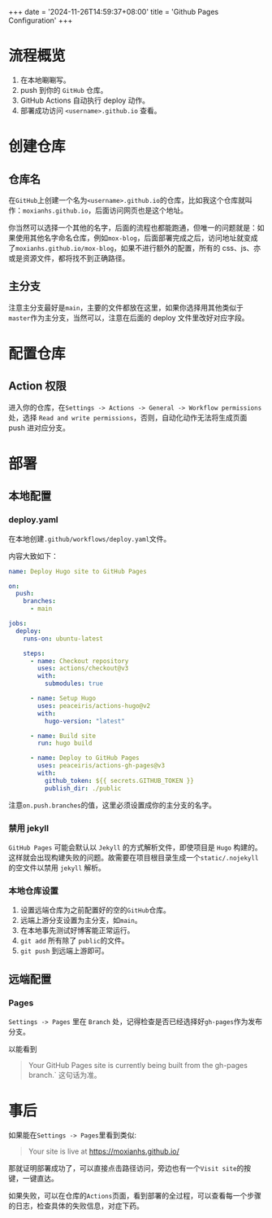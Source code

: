 +++
date = '2024-11-26T14:59:37+08:00'
title = 'Github Pages Configuration'
+++

# 流程概览

1. 在本地唰唰写。
2. push 到你的 `GitHub` 仓库。
3. GitHub Actions 自动执行 deploy 动作。
4. 部署成功访问 `<username>.github.io` 查看。

# 创建仓库

## 仓库名

在`GitHub`上创建一个名为`<username>.github.io`的仓库，比如我这个仓库就叫作：`moxianhs.github.io`，后面访问网页也是这个地址。

你当然可以选择一个其他的名字，后面的流程也都能跑通，但唯一的问题就是：如果使用其他名字命名仓库，例如`mox-blog`，后面部署完成之后，访问地址就变成了`moxianhs.github.io/mox-blog`，如果不进行额外的配置，所有的 css、js、亦或是资源文件，都将找不到正确路径。

## 主分支

注意主分支最好是`main`，主要的文件都放在这里，如果你选择用其他类似于`master`作为主分支，当然可以，注意在后面的 deploy 文件里改好对应字段。

# 配置仓库

## Action 权限

进入你的仓库，在`Settings -> Actions -> General -> Workflow permissions`处，选择 `Read and write permissions`，否则，自动化动作无法将生成页面 push 进对应分支。

# 部署

## 本地配置

### deploy.yaml

在本地创建`.github/workflows/deploy.yaml`文件。

内容大致如下：

```yaml
name: Deploy Hugo site to GitHub Pages

on:
  push:
    branches:
      - main

jobs:
  deploy:
    runs-on: ubuntu-latest

    steps:
      - name: Checkout repository
        uses: actions/checkout@v3
        with:
          submodules: true

      - name: Setup Hugo
        uses: peaceiris/actions-hugo@v2
        with:
          hugo-version: "latest"

      - name: Build site
        run: hugo build

      - name: Deploy to GitHub Pages
        uses: peaceiris/actions-gh-pages@v3
        with:
          github_token: ${{ secrets.GITHUB_TOKEN }}
          publish_dir: ./public
```

注意`on.push.branches`的值，这里必须设置成你的主分支的名字。

### 禁用 jekyll

`GitHub Pages` 可能会默认以 `Jekyll` 的方式解析文件，即使项目是 `Hugo` 构建的。这样就会出现构建失败的问题。故需要在项目根目录生成一个`static/.nojekyll`的空文件以禁用 `jekyll` 解析。

### 本地仓库设置

1. 设置远端仓库为之前配置好的空的`GitHub`仓库。
2. 远端上游分支设置为主分支，如`main`。
3. 在本地事先测试好博客能正常运行。
4. `git add` 所有除了 `public`的文件。
5. `git push` 到远端上游即可。

## 远端配置

### Pages

`Settings -> Pages` 里在 `Branch` 处，记得检查是否已经选择好`gh-pages`作为发布分支。

以能看到 
>Your GitHub Pages site is currently being built from the gh-pages branch.`
这句话为准。

# 事后

如果能在`Settings -> Pages`里看到类似:

> Your site is live at https://moxianhs.github.io/

那就证明部署成功了，可以直接点击路径访问，旁边也有一个`Visit site`的按键，一键直达。

如果失败，可以在仓库的`Actions`页面，看到部署的全过程，可以查看每一个步骤的日志，检查具体的失败信息，对症下药。
